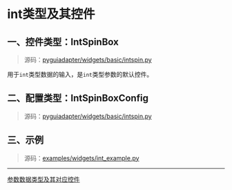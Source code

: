 # int类型及其控件

## 一、控件类型：IntSpinBox

> 源码：[pyguiadapter/widgets/basic/intspin.py]()

用于`int`类型数据的输入，是`int`类型参数的默认控件。

## 二、配置类型：IntSpinBoxConfig

> 源码：[pyguiadapter/widgets/basic/intspin.py]() 

## 三、示例

> 源码：[examples/widgets/int_example.py]()

---

[参数数据类型及其对应控件](widgets/types_and_widgets.md)